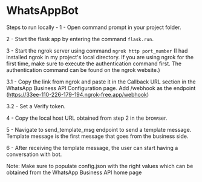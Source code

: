 # WhatsAppBot

Steps to run locally - 
1 - Open command prompt in your project folder.

2 - Start the flask app by entering the command `flask.run`.

3 - Start the ngrok server using command `ngrok http port_number` (I had installed ngrok in my project's local directory. If you are using ngrok for the first time, make sure to execute the authentication command first. The authentication command can be found on the ngrok website.)

  3.1 - Copy the link from ngrok and paste it in the Callback URL section in the WhatsApp Business API Configuration page. Add /webhook as the endpoint 
  (https://33ee-110-226-179-194.ngrok-free.app/webhook)
  
  3.2 - Set a Verify token.
  
4 - Copy the local host URL obtained from step 2 in the browser.

5 - Navigate to send_template_msg endpoint to send a template message. Template message is the first message that goes from the business side.

6 - After receiving the template message, the user can start having a conversation with bot.

Note: Make sure to populate config.json with the right values which can be obtained from the WhatsApp Business API home page
